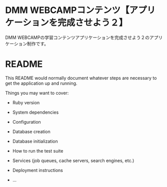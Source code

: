 # DMM WEBCAMPコンテンツ【アプリケーションを完成させよう２】
DMM WEBCAMPの学習コンテンツアプリケーションを完成させよう２のアプリケーション制作です。

# README

This README would normally document whatever steps are necessary to get the
application up and running.

Things you may want to cover:

* Ruby version

* System dependencies

* Configuration

* Database creation

* Database initialization

* How to run the test suite

* Services (job queues, cache servers, search engines, etc.)

* Deployment instructions

* ...
